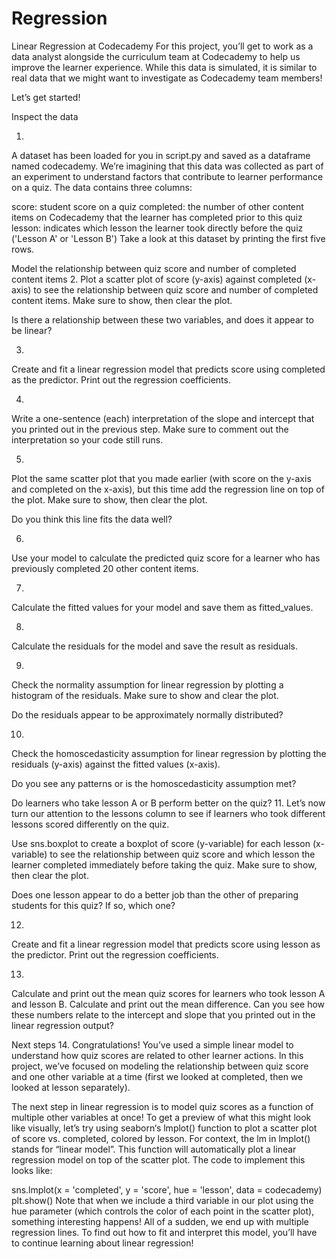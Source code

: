 # Regression

Linear Regression at Codecademy
For this project, you’ll get to work as a data analyst alongside the curriculum team at Codecademy to help us improve the learner experience. 
While this data is simulated, it is similar to real data that we might want to investigate as Codecademy team members!


Let’s get started!


Inspect the data

1.
A dataset has been loaded for you in script.py and saved as a dataframe named codecademy. 
We’re imagining that this data was collected as part of an experiment to understand factors that contribute to learner performance on a quiz. 
The data contains three columns:

score: student score on a quiz
completed: the number of other content items on Codecademy that the learner has completed prior to this quiz
lesson: indicates which lesson the learner took directly before the quiz ('Lesson A' or 'Lesson B')
Take a look at this dataset by printing the first five rows.



Model the relationship between quiz score and number of completed content items
2.
Plot a scatter plot of score (y-axis) against completed (x-axis) to see the relationship between quiz score and number of completed content items. Make sure to show, then clear the plot.

Is there a relationship between these two variables, and does it appear to be linear?



3.
Create and fit a linear regression model that predicts score using completed as the predictor. Print out the regression coefficients.



4.
Write a one-sentence (each) interpretation of the slope and intercept that you printed out in the previous step. Make sure to comment out the interpretation so your code still runs.



5.
Plot the same scatter plot that you made earlier (with score on the y-axis and completed on the x-axis), but this time add the regression line on top of the plot. Make sure to show, then clear the plot.

Do you think this line fits the data well?



6.
Use your model to calculate the predicted quiz score for a learner who has previously completed 20 other content items.



7.
Calculate the fitted values for your model and save them as fitted_values.



8.
Calculate the residuals for the model and save the result as residuals.



9.
Check the normality assumption for linear regression by plotting a histogram of the residuals. Make sure to show and clear the plot.

Do the residuals appear to be approximately normally distributed?



10.
Check the homoscedasticity assumption for linear regression by plotting the residuals (y-axis) against the fitted values (x-axis).

Do you see any patterns or is the homoscedasticity assumption met?



Do learners who take lesson A or B perform better on the quiz?
11.
Let’s now turn our attention to the lessons column to see if learners who took different lessons scored differently on the quiz.

Use sns.boxplot to create a boxplot of score (y-variable) for each lesson (x-variable) to see the relationship between quiz score and which lesson the learner completed immediately before taking the quiz. Make sure to show, then clear the plot.

Does one lesson appear to do a better job than the other of preparing students for this quiz? If so, which one?


12.
Create and fit a linear regression model that predicts score using lesson as the predictor. Print out the regression coefficients.



13.
Calculate and print out the mean quiz scores for learners who took lesson A and lesson B.
Calculate and print out the mean difference.
Can you see how these numbers relate to the intercept and slope that you printed out in the linear regression output?



Next steps
14.
Congratulations! 
You’ve used a simple linear model to understand how quiz scores are related to other learner actions.
In this project, we’ve focused on modeling the relationship between quiz score and one other variable at a time (first we looked at completed, then we looked at lesson separately).

The next step in linear regression is to model quiz scores as a function of multiple other variables at once! 
To get a preview of what this might look like visually, let’s try using seaborn‘s lmplot() function to plot a scatter plot of score vs. completed, colored by lesson. For context, the lm in lmplot() stands for “linear model”. This function will automatically plot a linear regression model on top of the scatter plot. The code to implement this looks like:

sns.lmplot(x = 'completed', y = 'score', hue = 'lesson', data = codecademy)
plt.show()
Note that when we include a third variable in our plot using the hue parameter (which controls the color of each point in the scatter plot), 
something interesting happens! All of a sudden, we end up with multiple regression lines. To find out how to fit and interpret this model, you’ll have to continue learning about linear regression!
